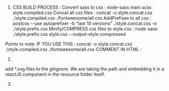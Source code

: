 1. CSS BUILD PROCESS :
Convert sass to css : node-sass main.scss style.compiled.css
Concat all css files : concat -o style.concat.css ./style.compiled.css ./fontawesome/all.css
AddPrefixes to all css : postcss --use autoprefixer -b \"last 10 versions\" ./style.concat.css -o ./style.prefix.css
Minify/COMPRESS css files to style.css : node-sass ./style.prefix.css style.css --output-style compressed


Points to note: 
IF YOU USE THIS :  concat -o style.concat.css ./style.compiled.css ./fontawesome/all.css
COMMENT IN HTML :  <link rel="stylesheet" href="./fontawesome/all.css" >

2. 
add *.svg files to the gitignore. We are taking the path and embedding it in a reactJS component in the resource folder itself.

3.
